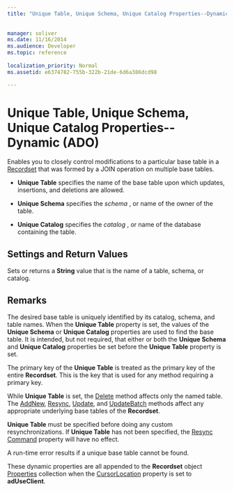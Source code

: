 ```yaml
---
title: "Unique Table, Unique Schema, Unique Catalog Properties--Dynamic (ADO)"
 
 
manager: soliver
ms.date: 11/16/2014
ms.audience: Developer
ms.topic: reference
  
localization_priority: Normal
ms.assetid: e6374782-755b-322b-21de-6d6a386dcd98

---
```


# Unique Table, Unique Schema, Unique Catalog Properties--Dynamic (ADO)

Enables you to closely control modifications to a particular base table in a [Recordset](recordset-object-ado.md) that was formed by a JOIN operation on multiple base tables. 
  
- **Unique Table** specifies the name of the base table upon which updates, insertions, and deletions are allowed. 
    
- **Unique Schema** specifies the  *schema*  , or name of the owner of the table. 
    
- **Unique Catalog** specifies the  *catalog*  , or name of the database containing the table. 
    
## Settings and Return Values

Sets or returns a **String** value that is the name of a table, schema, or catalog. 
  
## Remarks

The desired base table is uniquely identified by its catalog, schema, and table names. When the **Unique Table** property is set, the values of the **Unique Schema** or **Unique Catalog** properties are used to find the base table. It is intended, but not required, that either or both the **Unique Schema** and **Unique Catalog** properties be set before the **Unique Table** property is set. 
  
The primary key of the **Unique Table** is treated as the primary key of the entire **Recordset**. This is the key that is used for any method requiring a primary key. 
  
While **Unique Table** is set, the [Delete](delete-method-ado-recordset.md) method affects only the named table. The [AddNew](addnew-method-ado.md), [Resync](resync-method-ado.md), [Update](update-method-ado.md), and [UpdateBatch](updatebatch-method-ado.md) methods affect any appropriate underlying base tables of the **Recordset**. 
  
 **Unique Table** must be specified before doing any custom resynchronizations. If **Unique Table** has not been specified, the [Resync Command](resync-command-property-dynamic-ado.md) property will have no effect. 
  
A run-time error results if a unique base table cannot be found.
  
These dynamic properties are all appended to the **Recordset** object [Properties](properties-collection-ado.md) collection when the [CursorLocation](cursorlocation-property-ado.md) property is set to **adUseClient**. 
  

